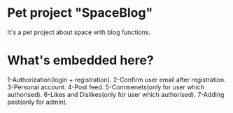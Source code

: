 # Pet project "SpaceBlog"
It's a pet project about space with blog functions.
# What's embedded here?
1-Authorization(login + registration).
2-Confirm user email after registration.
3-Personal account.
4-Post feed.
5-Commenets(only for user which authorised).
6-Likes and Dislikes(only for user which authorised).
7-Adding post(only for admin).
